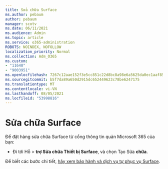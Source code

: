 ```yaml
---
title: Sửa chữa Surface
ms.author: pebaum
author: pebaum
manager: scotv
ms.date: 06/11/2021
ms.audience: Admin
ms.topic: article
ms.service: o365-administration
ROBOTS: NOINDEX, NOFOLLOW
localization_priority: Normal
ms.collection: Adm_O365
ms.custom:
- "11648"
- "9003951"
ms.openlocfilehash: 7267c12aae152f3e5cc851c22d8bc8a98e6a5625da0ec1aaf85d2dc3f82f8144
ms.sourcegitcommit: b5f7da89a650d2915dc652449623c78be6247175
ms.translationtype: MT
ms.contentlocale: vi-VN
ms.lasthandoff: 08/05/2021
ms.locfileid: "53998816"
---
```

# <a name="surface-repairs"></a>Sửa chữa Surface

Để đặt hàng sửa chữa Surface từ cổng thông tin quản Microsoft 365 của bạn:

- Đi tới Hỗ  >  **trợ Sửa chữa Thiết bị Surface**, và chọn Tạo Sửa **chữa**. 

Để biết các bước chi tiết, [hãy xem bảo hành và dịch vụ tự phục vụ Surface](/surface/self-serve-warranty-service).